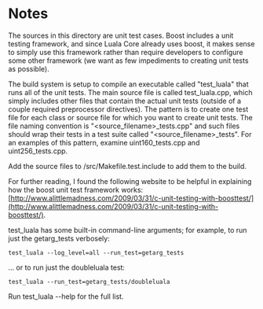 # Notes
The sources in this directory are unit test cases.  Boost includes a
unit testing framework, and since Luala Core already uses boost, it makes
sense to simply use this framework rather than require developers to
configure some other framework (we want as few impediments to creating
unit tests as possible).

The build system is setup to compile an executable called "test_luala"
that runs all of the unit tests.  The main source file is called
test_luala.cpp, which simply includes other files that contain the
actual unit tests (outside of a couple required preprocessor
directives).  The pattern is to create one test file for each class or
source file for which you want to create unit tests.  The file naming
convention is "<source_filename>_tests.cpp" and such files should wrap
their tests in a test suite called "<source_filename>_tests".  For an
examples of this pattern, examine uint160_tests.cpp and
uint256_tests.cpp.

Add the source files to /src/Makefile.test.include to add them to the build.

For further reading, I found the following website to be helpful in
explaining how the boost unit test framework works:
[http://www.alittlemadness.com/2009/03/31/c-unit-testing-with-boosttest/](http://www.alittlemadness.com/2009/03/31/c-unit-testing-with-boosttest/).

test_luala has some built-in command-line arguments; for
example, to run just the getarg_tests verbosely:

    test_luala --log_level=all --run_test=getarg_tests

... or to run just the doubleluala test:

    test_luala --run_test=getarg_tests/doubleluala

Run  test_luala --help   for the full list.

